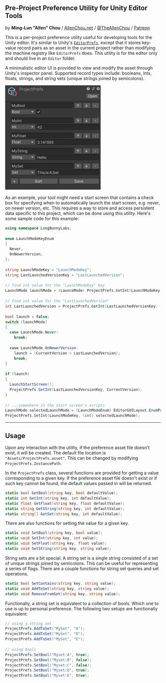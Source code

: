 ## Pre-Project Preference Utility for Unity Editor Tools
by **Ming-Lun "Allen" Chou** / [AllenChou.net](http://AllenChou.net) / [@TheAllenChou](http://twitter.com/TheAllenChou) / [Patreon](https://www.patreon.com/TheAllenChou)

This is a per-project preference utility useful for developing tools for the Unity editor. It's similar to Unity's [`EditorPrefs`](https://docs.unity3d.com/ScriptReference/EditorPrefs.html), except that it stores key-value record pairs as an asset in the current project rather than modifying the machine registry like `EditorPrefs` does. This utility is for the editor only and should live in an `Editor` folder.

A minimalistic editor UI is provided to view and modify the asset through Unity's inspector panel. Supported record types include: booleans, ints, floats, strings, and string sets (unique strings joined by semicolons).

![turbulent-rainbow-cubes](/img/project-prefs.png)

As an example, your tool might need a start screen that contains a check box for specifying when to automatically launch the start screen, e.g. never, on newer version, etc. This requires a way to store and access persistent data specific to this project, which can be done using this utility. Here's some sample code for this example:

```cs
using namespace LongBunnyLabs;

enum LaunchModeKeyEnum
{
  Never, 
  OnNewerVersion, 
};

string LaunchModeKey = "LaunchModeKey";
string LastLaunchedVersionKey = "LastLaunchedVersion";

// find int value for the "LaunchModeKey" key
LaunchMode launchMode = (LaunceMode) ProjectPrefs.GetInt(LaunchModeKey, (int) LaunchMode.OnNewerVersion);

// find int value for the "LastLaunchedVersion"
int LastLaunchedVersion = ProjectPrefs.GetInt(LastLaunchedVersionKey, -1);

bool launch = false;
switch (launchMode)
{
  case LaunchMode.Never:
    break;
    
  case LaunchMode.OnNewerVersion:
    launch = (CurrentVersion > LastLaunchedVersion);
    break;
}

if (launch)
{
  LaunchStartScreen();
  ProjectPrefs.SetInt(LastLaunchedVersionKey, CurrentVersion);
}

// ...somewhere in the start screen's scripts
LaunchMode selectedLaunchMode = (LaunchModeEnum) EditorGUILayout.EnumPopup(currentLaunchMode);
ProjectPrefs.SetInt(LaunchModeKey, (int) selectedLaunchMode);
```

----

## Usage

Upon any interaction with the utility, if the preference asset file doesn't exist, it will be created. The default file location is `"Assets/ProjectPrefs.asset"`. This can be changed by modifying `ProjectPrefs.InstancePath`.

In the `ProjectPrefs` class, several functions are provided for getting a value corresponding to a given key. If the preference asset file doesn't exist or if such key cannot be found, the default values passed in will be returned.

```cs
static bool GetBool(string key, bool defaultValue);
static int GetInt(string key, int defaultValue);
static float GetFloat(string key, float defaultValue);
static string GetString(string key, int defaultValue);
static string[] GetSet(string key, int defaultValue);
```

There are also functions for setting the value for a given key.

```cs
static void SetBool(string key, bool value);
static void SetInt(string key, int value);
static void SetFloat(string key, float value);
static void SetString(string key, string value);
```

String sets are a bit special. A string set is a single string consisted of a set of unique strings joined by semicolons. This can be useful for representing a series of flags. There are a couple functions for string set queries and set operations.

```cs
static bool SetContains(string key, string value);
static void AddToSet(string key, string value);
static void RemoveFromSet(string key, string value);
```

Functionally, a string set is equivalent to a collection of bools. Which one to use is up to personal preference. The following two setups are functionally equivalent:

```cs
// using a string set
ProjectPrefs.AddToSet("MySet", "A");
ProjectPrefs.AddToSet("MySet", "D");
ProjectPrefs.AddToSet("MySet", "E");

// using bools
ProjectPrefs.SetBool("Myset:A", true);
ProjectPrefs.SetBool("Myset:B", false);
ProjectPrefs.SetBool("Myset:C", false);
ProjectPrefs.SetBool("Myset:D", true);
ProjectPrefs.SetBool("Myset:E", true);
```
